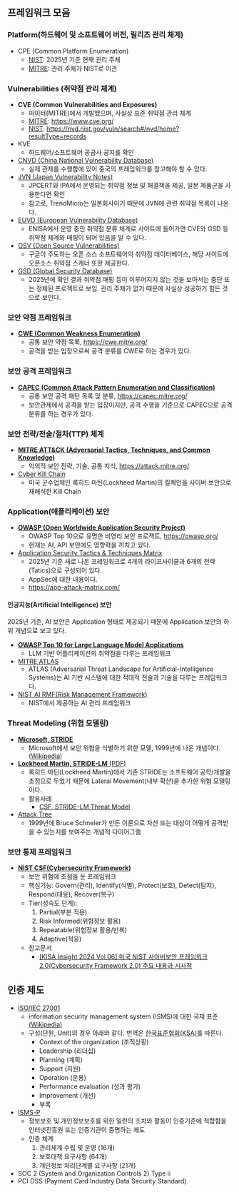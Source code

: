 
## 프레임워크 모음

### Platform(하드웨어 및 소프트웨어 버전, 릴리즈 관리 체계)

- CPE (Common Platform Enumeration)
    - [NIST](https://nvd.nist.gov/products/cpe): 2025년 기준 현재 관리 주체
    - [MITRE](https://cpe.mitre.org/): 관리 주체가 NIST로 이관


### Vulnerabilities (취약점 관리 체계)
- **CVE (Common Vulnerabilities and Exposures)**
    - 마이터(MITRE)에서 개발했으며, 사실상 표준 취약점 관리 체계
    - [MITRE](https://www.cve.org/): https://www.cve.org/
    - [NIST](https://nvd.nist.gov/vuln/search#/nvd/home?resultType=records): https://nvd.nist.gov/vuln/search#/nvd/home?resultType=records
- KVE
    - 하드웨어/소프트웨어 공급사 공지를 확인
- [CNVD (China National Vulnerability Database)](https://www.cnvd.org.cn/)
    - 실제 관제를 수행함에 있어 중국의 프레임워크를 참고해야 할 수 있다.
- [JVN (Japan Vulnerability Notes)](https://jvn.jp/en/)
    - JPCERT와 IPA에서 운영되는 취약점 정보 및 해결책을 제공, 일본 제품군을 사용한다면 확인
    - 참고로, TrendMicro는 일본회사이기 때문에 JVN에 관련 취약점 목록이 나온다.
- [EUVD (European Vulnerability Database)](https://euvd.enisa.europa.eu/)
    - ENISA에서 운영 중인 취약점 분류 체계로 사이트에 들어가면 CVE와 GSD 등 취약점 체계와 매핑이 되어 있음을 알 수 있다.
- [OSV (Open Source Vulnerabilities)](https://osv.dev/)
    - 구글이 주도하는 오픈 소스 소프트웨어의 취약점 데이터베이스, 해당 사이트에 오픈소스 취약점 스캐너 또한 제공한다.
- [GSD (Global Security Database)](https://github.com/cloudsecurityalliance/gsd-database/)
    - 2025년에 확인 결과 취약점 매핑 등이 이루어지지 않는 것을 보아서는 중단 또는 정체된 프로젝트로 보임. 관리 주체가 없기 때문에 사실상 성공하기 힘든 것으로 보인다.

### 보안 약점 프레임워크
- [**CWE (Common Weakness Enumeration)**](https://cwe.mitre.org/)
    - 공통 보안 약점 목록, https://cwe.mitre.org/
    - 공격을 받는 입장으로써 공격 분류를 CWE로 하는 경우가 있다.

### 보안 공격 프레임워크
- [**CAPEC (Common Attack Pattern Enumeration and Classification)**](https://capec.mitre.org/)
    - 공통 보안 공격 패턴 목록 및 분류, https://capec.mitre.org/
    - 보안관제에서 공격을 받는 입장이지만, 공격 수행을 기준으로 CAPEC으로 공격 분류를 하는 경우가 있다.

### 보안 전략/전술/절차(TTP) 체계
- [**MITRE ATT&CK (Adversarial Tactics, Techniques, and Common Knowledge)**](https://attack.mitre.org/)
    - 악의적 보안 전략, 기술, 공통 지식, https://attack.mitre.org/
- [Cyber Kill Chain](https://www.lockheedmartin.com/en-us/capabilities/cyber/cyber-kill-chain.html)
    - 미국 군수업체인 록히드 마틴(Lockheed Martin)의 킬체인을 사이버 보안으로 재해석한 Kill Chain

### Application(애플리케이션) 보안
- [**OWASP (Open Worldwide Application Security Project)**](https://owasp.org/)
    - OWASP Top 10으로 유명한 비영리 보안 프로젝트, https://owasp.org/
    - 현재는 AI, API 보안에도 영향력을 끼치고 있다.
- [Application Security Tactics & Techniques Matrix](https://app-attack-matrix.com/)
    - 2025년 기준 새로 나온 프레임워크로 4개의 라이프사이클과 6개의 전략(Tatics)으로 구성되어 있다.
    - AppSec에 대한 내용이다.
    - https://app-attack-matrix.com/

#### 인공지능(Artificial Intelligence) 보안
2025년 기준, AI 보안은 Application 형태로 제공되기 때문에 Application 보안의 하위 개념으로 보고 있다.

- [**OWASP Top 10 for Large Language Model Applications**](https://owasp.org/www-project-top-10-for-large-language-model-applications/)
    - LLM 기반 어플리케이션의 취약점을 다루는 프레임워크
- [MITRE ATLAS](https://atlas.mitre.org/)
    - ATLAS (Adversarial Threat Landscape for Artificial-Intelligence Systems)는 AI 기반 시스템에 대한 적대적 전술과 기술을 다루는 프레임워크다.
- [NIST AI RMF(Risk Management Framework)](https://www.nist.gov/itl/ai-risk-management-framework)
    - NIST에서 제공하는 AI 관리 프레임워크

### Threat Modeling (위협 모델링)
- [**Microsoft, STRIDE**](https://learn.microsoft.com/en-us/azure/security/develop/threat-modeling-tool-threats)
    - Microsoft에서 보안 위협을 식별하기 위한 모델, 1999년에 나온 개념이다.([Wikipedia](https://en.wikipedia.org/wiki/STRIDE_model))
- [**Lockheed Martin, STRIDE-LM** (PDF)](https://www.lockheedmartin.com/content/dam/lockheed-martin/rms/documents/cyber/LM-White-Paper-Threat-Driven-Approach.pdf)
    - 록히드 마틴(Lockheed Martin)에서 기존 STRIDE는 소프트웨어 공학/개발을 초점으로 두었기 때문에 Lateral Movement(내부 확산)을 추가한 위협 모델링이다.
    - 활용사례
        - [CSF, STRIDE-LM Threat Model](https://csf.tools/reference/stride-lm/)
- [Attack Tree](https://www.schneier.com/academic/archives/1999/12/attack_trees.html)
    - 1999년에 Bruce Schneier가 만든 이론으로 자산 또는 대상이 어떻게 공격받을 수 있는지를 보여주는 개념적 다이어그램


### 보안 통제 프레임워크
- [**NIST CSF(Cybersecurity Framework)**](https://www.nist.gov/cyberframework)
    - 보안 위험에 초점을 둔 프레임워크
    - 핵심기능: Govern(관리), Identify(식별), Protect(보호), Detect(탐지), Respond(대응), Recover(복구)
    - Tier(성숙도 단계): 
        1. Partial(부분 적용)
        2. Risk Informed(위험정보 활용)
        3. Repeatable(위험정보 활용/반복)
        4. Adaptive(적응)
    - 참고문서
        - [[KISA Insight 2024 Vol.06] 미국 NIST 사이버보안 프레임워크 2.0(Cybersecurity Framework 2.0) 주요 내용과 시사점](https://www.kisa.or.kr/20301/form?postSeq=28&lang_type=KO)

## 인증 제도
- [ISO/IEC 27001](https://www.iso.org/standard/27001)
    - information security management system (ISMS)에 대한 국제 표준 [(Wikipedia)](https://en.wikipedia.org/wiki/ISO/IEC_27001)
    - 구성(단원, Unit)의 경우 아래와 같다. 번역은 [한국표준협회(KSA)](https://ksa.or.kr/ksa_kr/7011/subview.do)를 따른다.
        - Context of the organization (조직상황)
        - Leadership (리더십)
        - Planning (계획)
        - Support (지원)
        - Operation (운용)
        - Performance evaluation (성과 평가)
        - Improvement (개선)
        - 부록
- [ISMS-P](https://isms.kisa.or.kr/main/ispims/intro/)
    - 정보보호 및 개인정보보호를 위한 일련의 조치와 활동이 인증기준에 적합함을 인터넷진흥원 또는 인증기관이 증명하는 제도
    - 인증 체계
        1. 관리체계 수립 및 운영 (16개)
        2. 보호대책 요구사항 (64개)
        3. 개인정보 처리단계별 요구사항 (21개)
- SOC 2 (System and Organization Controls 2) Type ii
- PCI DSS (Payment Card Industry Data Security Standard)
